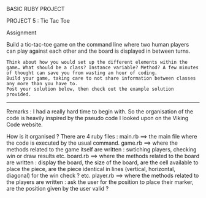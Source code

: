 BASIC RUBY PROJECT

PROJECT 5 : Tic Tac Toe

Assignment

Build a tic-tac-toe game on the command line where two human players can play against each other and the board is displayed in between turns.

    Think about how you would set up the different elements within the game… What should be a class? Instance variable? Method? A few minutes of thought can save you from wasting an hour of coding.
    Build your game, taking care to not share information between classes any more than you have to.
    Post your solution below, then check out the example solution provided.

--- 
Remarks : I had a really hard time to begin with. So the organisation of the code is heavily inspired by the pseudo code I looked upon on the Viking Code website.

How is it organised ?
There are 4 ruby files :
main.rb ==> the main file where the code is executed by the usual command.
game.rb ==> where the methods related to the game itself are written : swtiching players, checking win or draw results  etc.
board.rb ==> where the methods related to the board are written : display the board, the size of the board, are the cell available to place the piece, are the piece identical in lines (vertical, horizontal, diagonal) for the win check ? etc.
player.rb ==> where the methods related to the players are written : ask the user for the position to place their marker, are the position given by the user valid ? 

